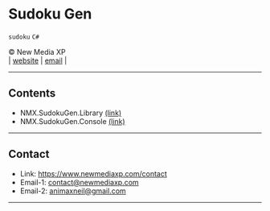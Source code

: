 # Sudoku Gen

`sudoku` `C#`

&copy; New Media XP  
|
[website](https://www.newmediaxp.com)
|
[email](mailto:contact@newmediaxp.com)
|

---

## Contents

* NMX.SudokuGen.Library [(link)](./NMX.SudokuGen.Library)
* NMX.SudokuGen.Console [(link)](./NMX.SudokuGen.Console)

---

## Contact

* Link: <https://www.newmediaxp.com/contact>
* Email-1: <contact@newmediaxp.com>
* Email-2: <animaxneil@gmail.com>

---
